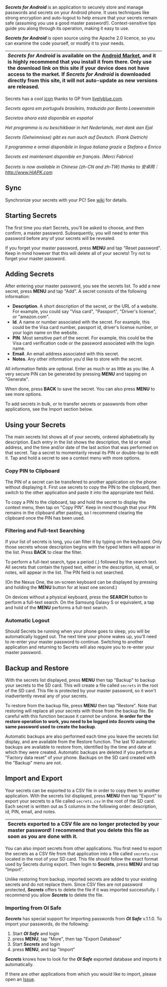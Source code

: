 _**Secrets for Android**_ is an application to securely store and manage passwords and secrets on your Android phone.  It uses techniques like strong encryption and auto-logout to help ensure that your secrets remain safe (assuming you use a good master password!).  Context-sensitive tips guide you along through its operation, making it easy to use.

_**Secrets for Android**_ is open source using the Apache 2.0 licence, so you can examine the code yourself, or modify it to your needs.

| _**Secrets for Android**_ is available on the [Android Market](https://market.android.com/details?id=net.tawacentral.roger.secrets), and it is highly recommend that you  install it from there.  Only use the download link on this site if your device does not have access to the market.  If _**Secrets for Android**_ is downloaded directly from this site, it will not auto-update as new versions are released. |
|:------------------------------------------------------------------------------------------------------------------------------------------------------------------------------------------------------------------------------------------------------------------------------------------------------------------------------------------------------------------------------------------------------------------------|

Secrets has a cool [icon](http://secrets-for-android.googlecode.com/svn/trunk/res/drawable/icon.png) thanks to GP from [livelyblue.com](http://livelyblue.com).

_Secrets agora em português brasileiro, traduzido por Bento Loewenstein_

_Secretos ahora está disponible en español_

_Het programma is nu beschikbaar in het Nederlands, met dank aan Ejal_

_Secrets (Geheimnisse) gibt es nun auch auf Deutsch. (Frank Dietrich)_

_Il programma e ormai disponibile in lingua italiana grazie a Stefano e Enrico_

_Secrets est maintenant disponible en français. (Merci Fabrice)_

_Secrets is now available in Chinese (zh-CN and zh-TW) thanks to 安卓网：http://www.HiAPK.com_



## Sync ##
Synchronize your secrets with your PC!  See [wiki](https://code.google.com/p/secrets-for-android/wiki/PCSecrets) for details.

## Starting Secrets ##
The first time you start Secrets, you'll be asked to choose, and then confirm, a master password.  Subsequently, you will need to enter this password before any of your secrets will be revealed.

If you forget your master password, press **MENU** and tap "Reset password".  Keep in mind however that this will delete all of your secrets!  Try not to forget your master password.

## Adding Secrets ##
After entering your master password, you see the secrets list.  To add a new secret, press **MENU** and tap "Add".  A secret consists of the following information:

  * **Description**.  A short description of the secret, or the URL of a website.  For example, you could say "Visa card", "Passport", "Driver's license", or "amazon.com".
  * **Id**. A name or number associated with the secret.  For example, this could be the Visa card number, passport id, driver's license number, or your login name on the website.
  * **PIN**. Most sensitive part of the secret.  For example, this could be the Visa card verification code or the password associated with the login name.
  * **Email**. An email address associated with this secret.
  * **Notes**. Any other information you'd like to store with the secret.

All information fields are optional.  Enter as much or as little as you like.  A very secure PIN can be generated by pressing **MENU** and tapping on "Generate".

When done, press **BACK** to save the secret.  You can also press **MENU** to see more options.

To add secrets in bulk, or to transfer secrets or passwords from other applications, see the Import section below.

## Using your Secrets ##
The main secrets list shows all of your secrets, ordered alphabetically by description.  Each entry in the list shows the description, the Id or email address, and the time and/or date of the last action that was performed on that secret.  Tap a secret to momentarily reveal its PIN or double-tap to edit it.  Tap and hold a secret to see a context menu with more options.

### Copy PIN to Clipboard ###
The PIN of a secret can be transfered to another application on the phone without displaying it.  First use secrets to copy the PIN to the clipboard, then switch to the other application and paste it into the appropriate text field.

To copy a PIN to the clipboard, tap and hold the secret to display the context menu, then tap on "Copy PIN".  Keep in mind though that your PIN remains in the clipboard after pasting, so I recommend clearing the clipboard once the PIN has been used.

### Filtering and Full-text Searching ###
If your list of secrets is long, you can filter it by typing on the keyboard.  Only those secrets whose description begins with the typed letters will appear in the list.  Press **BACK** to clear the filter.

To perform a full-text search, type a period (.) followed by the search text.  All secrets that contain the typed text, either in the description, id, email, or notes, will appear in the list.  The PIN field is not searched.

(On the Nexus One, the on-screen keyboard can be displayed by pressing and holding the **MENU** button for at least one second.)

On devices without a physical keyboard, press the **SEARCH** button to perform a full-text search.  On the Samsung Galaxy S or equivalent, a tap and hold of the **MENU** performs a full-text search.

### Automatic Logout ###
Should Secrets be running when your phone goes to sleep, you will be automatically logged out.  The next time your phone wakes up, you'll need to re-enter your master password to continue.  Switching to another application and returning to Secrets will also require you to re-enter your master password.

## Backup and Restore ##
With the secrets list displayed, press **MENU** then tap "Backup" to backup your secrets to the SD card.  This will create a file called `secrets` in the root of the SD card.  This file is protected by your master password, so it won't inadvertently reveal any of your secrets.

To restore from the backup file, press **MENU** then tap "Restore".  Note that restoring will replace all your secrets with those from the backup file.  Be careful with this function because it cannot be undone.  **In order for the restore operation to work, you need to be logged into _Secrets_ using the same password used to create the backup**.

Automatic backups are also performed each time you leave the secrets list display, and are available from the Restore function.  The last 10 automatic backups are available to restore from, identified by the time and date at which they were created.  Automatic backups are deleted if you perform a "Factory data reset" of your phone.  Backups on the SD card created with the "Backup" menu are not.

## Import and Export ##
Your secrets can be exported to a CSV file in order to copy them to another application.  With the secrets list displayed, press **MENU** then tap "Export" to export your secrets to a file called `secrets.csv` in the root of the SD card.  Each secret is written out as 5 columns in the following order: description, id, PIN, email, and notes.

| **Secrets exported to a CSV file are no longer protected by your master password! I recommend that you delete this file as soon as you are done with it.** |
|:-----------------------------------------------------------------------------------------------------------------------------------------------------------|

You can also import secrets from other applications.  You first need to export the secrets as a CSV file from that application into a file called `secrets.csv` located in the root of your SD card.  This file should follow the exact format used by Secrets during export.  Then login to **Secrets**, press **MENU** and tap "Import".

Unlike restoring from backup, imported secrets are added to your existing secrets and do not replace them.  Since CSV files are not password protected, _**Secrets**_ offers to delete the file if it was imported successfully.  I recommend you allow _**Secrets**_ to delete the file.

### Importing from OI Safe ###
_**Secrets**_ has special support for importing passwords from _**OI Safe**_ v.1.1.0.  To import your passwords, do the following:

  1. Start _**OI Safe**_ and login
  1. press **MENU**, tap "More", then tap "Export Database"
  1. Start _**Secrets**_ and login
  1. press **MENU**, and tap "Import"

_**Secrets**_ knows how to look for the _**OI Safe**_ exported database and imports it automatically.

If there are other applications from which you would like to import, please open an [Issue](http://code.google.com/p/secrets-for-android/issues/list).